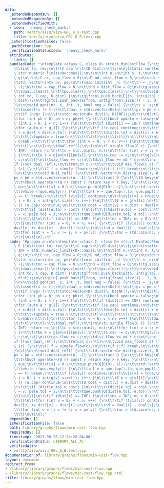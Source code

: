 ```yaml
---
data:
  _extendedDependsOn: []
  _extendedRequiredBy: []
  _extendedVerifiedWith:
  - icon: ':heavy_check_mark:'
    path: verify/aizu/aizu-GRL_6_B.test.cpp
    title: verify/aizu/aizu-GRL_6_B.test.cpp
  _isVerificationFailed: false
  _pathExtension: hpp
  _verificationStatusIcon: ':heavy_check_mark:'
  attributes:
    links: []
  bundledCode: "\ntemplate <class C, class D> struct MinCostFlow {\n\tstruct E {\n\
    \t\tint to, rev;\n\t\tC cap;\n\t\tD dist;\n\t};\n\n\tstatic constexpr D INF =\
    \ std::numeric_limits<D>::max();\n\t\n\tint n;\n\tint s, t;\n\n\tstd::vector<std::vector<E>>\
    \ g;\n\t\n\tC nc, cap_flow = 0;\n\tD nd, dist_flow = 0;\n\n\tstd::vector<D> dual;\n\
    \tstd::vector<int> pv, pe;\n\n\tvoid init(int _n) {\n\t\tn = _n;\n\t\ts = t =\
    \ -1;\n\t\tnc = cap_flow = 0;\n\t\tnd = dist_flow = 0;\n\t\tg.assign(n, std::vector<E>());\n\
    \t\tdual.clear();\n\t\tpv.clear();\n\t\tpe.clear();\n\t}\n\n\tvoid ae(int from,\
    \ int to, C cap, D dist) {\n\t\tg[from].push_back(E{to, int(g[to].size()), cap,\
    \ dist});\n\t\tg[to].push_back(E{from, int(g[from].size()) - 1, 0, -dist});\n\t\
    }\n\n\tvoid gen(int _s, int _t, bool neg = false) {\n\t\ts = _s;\n\t\tt = _t;\n\
    \t\tassert(s != t);\n\t\tdual = std::vector<D>(n);\n\t\tpv = pe = std::vector<int>(n);\n\
    \t\tif (neg) {\n\t\t\tstd::vector<D> dist(n, D(INF));\n\t\t\tdist[s] = 0;\n\t\t\
    \tfor (int ph = 0; ph < n; ph++) {\n\t\t\t\tbool update = false;\n\t\t\t\tfor\
    \ (int i = 0; i < n; i++) {\n\t\t\t\t\tif (dist[i] == INF) continue;\n\t\t\t\t\
    \tfor (auto e : g[i]) {\n\t\t\t\t\t\tif (!e.cap) continue;\n\t\t\t\t\t\tif (dist[i]\
    \ + e.dist < dist[e.to]) {\n\t\t\t\t\t\t\tdist[e.to] = dist[i] + e.dist;\n\t\t\
    \t\t\t\t\tupdate = true;\n\t\t\t\t\t\t}\n\t\t\t\t\t}\n\t\t\t\t}\n\t\t\t\tif (!update)\
    \ break;\n\t\t\t}\n\t\t\tfor (int v = 0; v < n; v++) {\n\t\t\t\tdual[v] += dist[v];\n\
    \t\t\t}\n\t\t}\n\t\tdual_ref();\n\t}\n\n\tC single_flow(C c) {\n\t\tif (nd ==\
    \ INF) return nc;\n\t\tc = std::min(c, nc);\n\t\tfor (int v = t; v != s; v = pv[v])\
    \ {\n\t\t\tE& e = g[pv[v]][pe[v]];\n\t\t\te.cap -= c;\n\t\t\tg[v][e.rev].cap +=\
    \ c;\n\t\t}\n\t\tcap_flow += c;\n\t\tdist_flow += nd * c;\n\t\tnc -= c;\n\t\t\
    if (!nc) dual_ref();\n\t\treturn c;\n\t}\n\n\tvoid max_flow(C c) {\n\t\twhile\
    \ (c) {\n\t\t\tC f = single_flow(c);\n\t\t\tif (!f) break;\n\t\t\tc -= f;\n\t\t\
    }\n\t}\n\n\tvoid dual_ref() {\n\t\tstd::vector<D> dist(g.size(), D(INF));\n\t\t\
    pv = pe = std::vector<int>(n, -1);\n\t\tstruct Q {\n\t\t\tD key;\n\t\t\tint to;\n\
    \t\t\tbool operator<(Q r) const { return key > r.key; }\n\t\t};\n\t\tstd::priority_queue<Q>\
    \ que;\n\t\tdist[s] = 0;\n\t\tque.push(Q{D(0), s});\n\t\tstd::vector<char> vis(n);\n\
    \t\twhile (!que.empty()) {\n\t\t\tint v = que.top().to; que.pop();\n\t\t\tif (v\
    \ == t) break;\n\t\t\tif (vis[v]) continue;\n\t\t\tvis[v] = true;\n\t\t\tfor (int\
    \ i = 0; i < int(g[v].size()); i++) {\n\t\t\t\tE e = g[v][i];\n\t\t\t\tif (vis[e.to]\
    \ || !e.cap) continue;\n\t\t\t\tD cost = dist[v] + e.dist + dual[v] - dual[e.to];\n\
    \t\t\t\tif (dist[e.to] > cost) {\n\t\t\t\t\tdist[e.to] = cost;\n\t\t\t\t\tpv[e.to]\
    \ = v; pe[e.to] = i;\n\t\t\t\t\tque.push(Q{dist[e.to], e.to});\n\t\t\t\t}\n\t\t\
    \t}\n\t\t}\n\t\tif (dist[t] == INF) {\n\t\t\tnd = INF; nc = 0;\n\t\t\treturn;\n\
    \t\t}\n\t\tfor (int v = 0; v < n; v++) {\n\t\t\tif (!vis[v]) continue;\n\t\t\t\
    dual[v] += dist[v] - dist[t];\n\t\t}\n\t\tnd = dual[t] - dual[s];\n\t\tnc = std::numeric_limits<C>::max();\n\
    \t\tfor (int v = t; v != s; v = pv[v]) {\n\t\t\tnc = std::min(nc, g[pv[v]][pe[v]].cap);\n\
    \t\t}\n\t}\n};\n"
  code: "#pragma once\n\ntemplate <class C, class D> struct MinCostFlow {\n\tstruct\
    \ E {\n\t\tint to, rev;\n\t\tC cap;\n\t\tD dist;\n\t};\n\n\tstatic constexpr D\
    \ INF = std::numeric_limits<D>::max();\n\t\n\tint n;\n\tint s, t;\n\n\tstd::vector<std::vector<E>>\
    \ g;\n\t\n\tC nc, cap_flow = 0;\n\tD nd, dist_flow = 0;\n\n\tstd::vector<D> dual;\n\
    \tstd::vector<int> pv, pe;\n\n\tvoid init(int _n) {\n\t\tn = _n;\n\t\ts = t =\
    \ -1;\n\t\tnc = cap_flow = 0;\n\t\tnd = dist_flow = 0;\n\t\tg.assign(n, std::vector<E>());\n\
    \t\tdual.clear();\n\t\tpv.clear();\n\t\tpe.clear();\n\t}\n\n\tvoid ae(int from,\
    \ int to, C cap, D dist) {\n\t\tg[from].push_back(E{to, int(g[to].size()), cap,\
    \ dist});\n\t\tg[to].push_back(E{from, int(g[from].size()) - 1, 0, -dist});\n\t\
    }\n\n\tvoid gen(int _s, int _t, bool neg = false) {\n\t\ts = _s;\n\t\tt = _t;\n\
    \t\tassert(s != t);\n\t\tdual = std::vector<D>(n);\n\t\tpv = pe = std::vector<int>(n);\n\
    \t\tif (neg) {\n\t\t\tstd::vector<D> dist(n, D(INF));\n\t\t\tdist[s] = 0;\n\t\t\
    \tfor (int ph = 0; ph < n; ph++) {\n\t\t\t\tbool update = false;\n\t\t\t\tfor\
    \ (int i = 0; i < n; i++) {\n\t\t\t\t\tif (dist[i] == INF) continue;\n\t\t\t\t\
    \tfor (auto e : g[i]) {\n\t\t\t\t\t\tif (!e.cap) continue;\n\t\t\t\t\t\tif (dist[i]\
    \ + e.dist < dist[e.to]) {\n\t\t\t\t\t\t\tdist[e.to] = dist[i] + e.dist;\n\t\t\
    \t\t\t\t\tupdate = true;\n\t\t\t\t\t\t}\n\t\t\t\t\t}\n\t\t\t\t}\n\t\t\t\tif (!update)\
    \ break;\n\t\t\t}\n\t\t\tfor (int v = 0; v < n; v++) {\n\t\t\t\tdual[v] += dist[v];\n\
    \t\t\t}\n\t\t}\n\t\tdual_ref();\n\t}\n\n\tC single_flow(C c) {\n\t\tif (nd ==\
    \ INF) return nc;\n\t\tc = std::min(c, nc);\n\t\tfor (int v = t; v != s; v = pv[v])\
    \ {\n\t\t\tE& e = g[pv[v]][pe[v]];\n\t\t\te.cap -= c;\n\t\t\tg[v][e.rev].cap +=\
    \ c;\n\t\t}\n\t\tcap_flow += c;\n\t\tdist_flow += nd * c;\n\t\tnc -= c;\n\t\t\
    if (!nc) dual_ref();\n\t\treturn c;\n\t}\n\n\tvoid max_flow(C c) {\n\t\twhile\
    \ (c) {\n\t\t\tC f = single_flow(c);\n\t\t\tif (!f) break;\n\t\t\tc -= f;\n\t\t\
    }\n\t}\n\n\tvoid dual_ref() {\n\t\tstd::vector<D> dist(g.size(), D(INF));\n\t\t\
    pv = pe = std::vector<int>(n, -1);\n\t\tstruct Q {\n\t\t\tD key;\n\t\t\tint to;\n\
    \t\t\tbool operator<(Q r) const { return key > r.key; }\n\t\t};\n\t\tstd::priority_queue<Q>\
    \ que;\n\t\tdist[s] = 0;\n\t\tque.push(Q{D(0), s});\n\t\tstd::vector<char> vis(n);\n\
    \t\twhile (!que.empty()) {\n\t\t\tint v = que.top().to; que.pop();\n\t\t\tif (v\
    \ == t) break;\n\t\t\tif (vis[v]) continue;\n\t\t\tvis[v] = true;\n\t\t\tfor (int\
    \ i = 0; i < int(g[v].size()); i++) {\n\t\t\t\tE e = g[v][i];\n\t\t\t\tif (vis[e.to]\
    \ || !e.cap) continue;\n\t\t\t\tD cost = dist[v] + e.dist + dual[v] - dual[e.to];\n\
    \t\t\t\tif (dist[e.to] > cost) {\n\t\t\t\t\tdist[e.to] = cost;\n\t\t\t\t\tpv[e.to]\
    \ = v; pe[e.to] = i;\n\t\t\t\t\tque.push(Q{dist[e.to], e.to});\n\t\t\t\t}\n\t\t\
    \t}\n\t\t}\n\t\tif (dist[t] == INF) {\n\t\t\tnd = INF; nc = 0;\n\t\t\treturn;\n\
    \t\t}\n\t\tfor (int v = 0; v < n; v++) {\n\t\t\tif (!vis[v]) continue;\n\t\t\t\
    dual[v] += dist[v] - dist[t];\n\t\t}\n\t\tnd = dual[t] - dual[s];\n\t\tnc = std::numeric_limits<C>::max();\n\
    \t\tfor (int v = t; v != s; v = pv[v]) {\n\t\t\tnc = std::min(nc, g[pv[v]][pe[v]].cap);\n\
    \t\t}\n\t}\n};"
  dependsOn: []
  isVerificationFile: false
  path: library/graphs/flows/min-cost-flow.hpp
  requiredBy: []
  timestamp: '2021-08-20 12:24:28-04:00'
  verificationStatus: LIBRARY_ALL_AC
  verifiedWith:
  - verify/aizu/aizu-GRL_6_B.test.cpp
documentation_of: library/graphs/flows/min-cost-flow.hpp
layout: document
redirect_from:
- /library/library/graphs/flows/min-cost-flow.hpp
- /library/library/graphs/flows/min-cost-flow.hpp.html
title: library/graphs/flows/min-cost-flow.hpp
---
```


